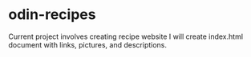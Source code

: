 # odin-recipes
Current project involves creating recipe website
I will create index.html document with links, pictures, and descriptions.